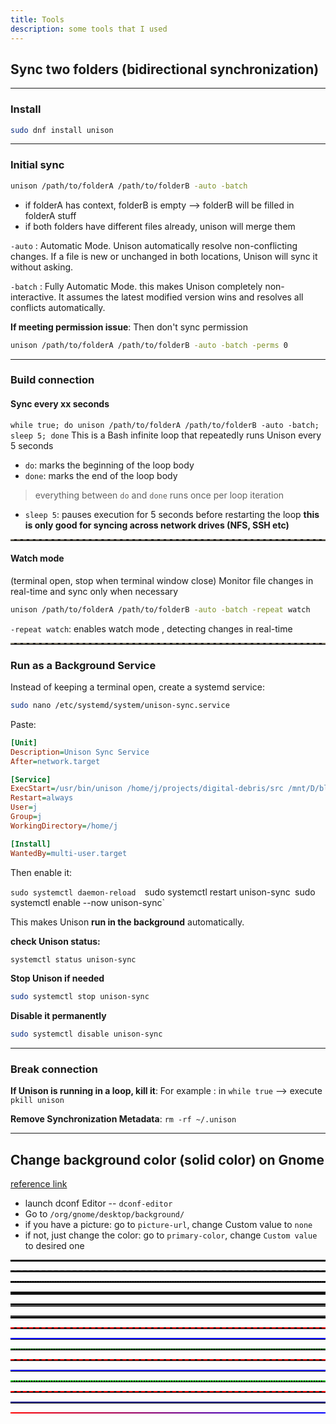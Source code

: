 ```yaml
---
title: Tools
description: some tools that I used
---
```

## Sync two folders (bidirectional synchronization)
---
### Install
```sh
sudo dnf install unison
```
---
### Initial sync
```sh
unison /path/to/folderA /path/to/folderB -auto -batch
```
* if folderA has context, folderB is empty --> folderB will be filled in folderA stuff
* if both folders have different files already,  unison will merge them

`-auto` :  Automatic Mode. Unison automatically resolve non-conflicting changes. If a file is new or unchanged in both locations, Unison will sync it without asking.

`-batch` : Fully Automatic Mode. this makes Unison completely non-interactive. It assumes the latest modified version wins and resolves all conflicts automatically.


**If meeting permission issue**: Then don't sync permission
```sh
unison /path/to/folderA /path/to/folderB -auto -batch -perms 0
```

---
### Build connection
#### Sync every xx seconds
`while true; do unison /path/to/folderA /path/to/folderB -auto -batch; sleep 5; done`
This is a Bash infinite loop that repeatedly runs Unison every 5 seconds
* `do`: marks the beginning of the loop body
* `done`: marks the end of the loop body
>everything between `do` and `done` runs once per loop iteration

* `sleep 5`: pauses execution for 5 seconds before restarting the loop
**this is only good for syncing across network drives (NFS, SSH etc)**

<hr style="border-top: 2px dashed rgb(218,201,166, 0.5);">

#### Watch mode
(terminal open, stop when terminal window close)
Monitor file changes in real-time and sync only when necessary
```sh
unison /path/to/folderA /path/to/folderB -auto -batch -repeat watch
```

`-repeat watch`: enables watch mode , detecting changes in real-time


<hr style="border-top: 2px dashed rgb(218,201,166, 0.5);">


### Run as a Background Service

Instead of keeping a terminal open, create a systemd service:
```sh
sudo nano /etc/systemd/system/unison-sync.service
```

Paste:

```ini
[Unit]
Description=Unison Sync Service
After=network.target

[Service]
ExecStart=/usr/bin/unison /home/j/projects/digital-debris/src /mnt/D/blog/digital-debris/src -auto -batch -repeat watch -silent -prefer newer -perms 0
Restart=always
User=j
Group=j
WorkingDirectory=/home/j

[Install]
WantedBy=multi-user.target

```

Then enable it:

`sudo systemctl daemon-reload 
`sudo systemctl restart unison-sync`
`sudo systemctl enable --now unison-sync`

This makes Unison **run in the background** automatically.

**check Unison status:**
```sh
systemctl status unison-sync
```
**Stop Unison if needed**
```sh
sudo systemctl stop unison-sync
```
**Disable it permanently**
```sh
sudo systemctl disable unison-sync
```


---
### Break connection

**If Unison is running in a loop, kill it**:
For example : in `while true` --> execute `pkill unison`


**Remove Synchronization Metadata**:
`rm -rf ~/.unison`



---

## Change background color (solid color) on Gnome

[reference link](https://askubuntu.com/questions/943245/change-desktop-background-to-a-solid-color-e-g-pitch-black-in-gnome-3)

* launch dconf Editor -- `dconf-editor`
* Go to `/org/gnome/desktop/background/`
* if you have a picture: go to `picture-url`, change Custom value to `none`
* if not, just change the color:  go to `primary-color`, change `Custom value` to desired one






<!-- Solid line -->
<hr style="border-top: 2px solid #000;">

<!-- Dashed line -->
<hr style="border-top: 2px dashed #000;">

<!-- Dotted line -->
<hr style="border-top: 2px dotted #000;">

<!-- Double line -->
<hr style="border-top: 4px double #000;">

<!-- Groove line -->
<hr style="border-top: 4px groove #000;">

<!-- Ridge line -->
<hr style="border-top: 4px ridge #000;">



<hr style="border-top: 2px dashed red;">


<hr style="border-top: 2px solid blue;">


<hr style="border-top: 2px dotted green;">



<hr style="border-top: 2px dashed #FF0000;">  <!-- Red -->

<hr style="border-top: 2px solid #0000FF;">   <!-- Blue -->
<hr style="border-top: 2px dotted #00FF00;">  <!-- Green -->


<hr style="border-top: 2px dashed rgb(255,0,0);">      <!-- Red -->
<hr style="border-top: 2px solid rgba(0,0,255,0.5);">  <!-- Semi-transparent blue -->

<hr style="border: none; height: 2px; background: linear-gradient(to right, red, blue);">